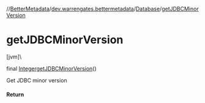 //[BetterMetadata](../../../index.md)/[dev.warrengates.bettermetadata](../index.md)/[Database](index.md)/[getJDBCMinorVersion](get-j-d-b-c-minor-version.md)

# getJDBCMinorVersion

[jvm]\

final [Integer](https://docs.oracle.com/javase/8/docs/api/java/lang/Integer.html)[getJDBCMinorVersion](get-j-d-b-c-minor-version.md)()

Get JDBC minor version

#### Return
